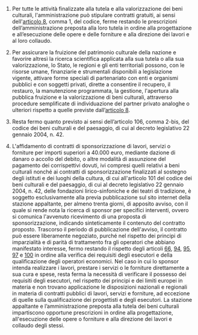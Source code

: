 1. Per tutte le attività finalizzate alla tutela e alla valorizzazione dei beni culturali, l'amministrazione può stipulare contratti gratuiti, ai sensi dell'[articolo 8](/articolo-8/1), comma 1, del codice, ferme restando le prescrizioni dell’amministrazione preposta alla loro tutela in ordine alla progettazione e all’esecuzione delle opere e delle forniture e alla direzione dei lavori e al loro collaudo.

2. Per assicurare la fruizione del patrimonio culturale della nazione e favorire altresì la ricerca scientifica applicata alla sua tutela o alla sua valorizzazione, lo Stato, le regioni e gli enti territoriali possono, con le risorse umane, finanziarie e strumentali disponibili a legislazione vigente, attivare forme speciali di partenariato con enti e organismi pubblici e con soggetti privati, dirette a consentire il recupero, il restauro, la manutenzione programmata, la gestione, l'apertura alla pubblica fruizione e la valorizzazione di beni culturali, attraverso procedure semplificate di individuazione del partner privato analoghe o ulteriori rispetto a quelle previste dall’[articolo 8](/articolo-8/1).

3. Resta fermo quanto previsto ai sensi dell’articolo 106, comma 2-bis, del codice dei beni culturali e del paesaggio, di cui al decreto legislativo 22 gennaio 2004, n. 42.
 
4. L'affidamento di contratti di sponsorizzazione di lavori, servizi o forniture per importi superiori a 40.000 euro, mediante dazione di danaro o accollo del debito, o altre modalità di assunzione del pagamento dei corrispettivi dovuti, ivi compresi quelli relativi a beni culturali nonché ai contratti di sponsorizzazione finalizzati al sostegno degli istituti e dei luoghi della cultura, di cui all'articolo 101 del codice dei beni culturali e del paesaggio, di cui al decreto legislativo 22 gennaio 2004, n. 42, delle fondazioni lirico-sinfoniche e dei teatri di tradizione, è soggetto esclusivamente alla previa pubblicazione sul sito internet della stazione appaltante, per almeno trenta giorni, di apposito avviso, con il quale si rende nota la ricerca di sponsor per specifici interventi, ovvero si comunica l'avvenuto ricevimento di una proposta di sponsorizzazione, indicando sinteticamente il contenuto del contratto proposto. Trascorso il periodo di pubblicazione dell'avviso, il contratto può essere liberamente negoziato, purché nel rispetto dei principi di imparzialità e di parità di trattamento fra gli operatori che abbiano manifestato interesse, fermo restando il rispetto degli articoli [66](/articolo-66/1), [94](/articolo-94/1), [95](/articolo-95/1), [97](/articolo-97/1) e [100](/articolo-100/2) in ordine alla verifica dei requisiti degli esecutori e della qualificazione degli operatori economici. Nel caso in cui lo sponsor intenda realizzare i lavori, prestare i servizi o le forniture direttamente a sua cura e spese, resta ferma la necessità di verificare il possesso dei requisiti degli esecutori, nel rispetto dei principi e dei limiti europei in materia e non trovano applicazione le disposizioni nazionali e regionali in materia di contratti pubblici di lavori, servizi e forniture, ad eccezione di quelle sulla qualificazione dei progettisti e degli esecutori. La stazione appaltante e l’amministrazione preposta alla tutela dei beni culturali impartiscono opportune prescrizioni in ordine alla progettazione, all'esecuzione delle opere o forniture e alla direzione dei lavori e collaudo degli stessi.
